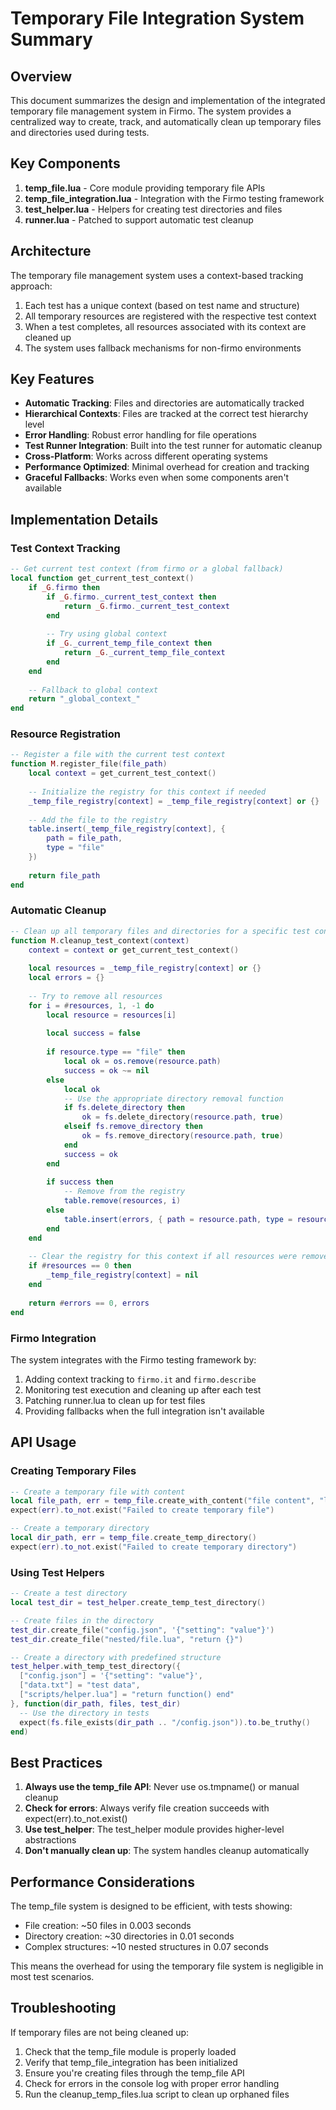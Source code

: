 # Temporary File Integration System Summary

## Overview

This document summarizes the design and implementation of the integrated temporary file management system in Firmo. The system provides a centralized way to create, track, and automatically clean up temporary files and directories used during tests.

## Key Components

1. **temp_file.lua** - Core module providing temporary file APIs
2. **temp_file_integration.lua** - Integration with the Firmo testing framework
3. **test_helper.lua** - Helpers for creating test directories and files
4. **runner.lua** - Patched to support automatic test cleanup

## Architecture

The temporary file management system uses a context-based tracking approach:

1. Each test has a unique context (based on test name and structure)
2. All temporary resources are registered with the respective test context
3. When a test completes, all resources associated with its context are cleaned up
4. The system uses fallback mechanisms for non-firmo environments

## Key Features

- **Automatic Tracking**: Files and directories are automatically tracked
- **Hierarchical Contexts**: Files are tracked at the correct test hierarchy level
- **Error Handling**: Robust error handling for file operations
- **Test Runner Integration**: Built into the test runner for automatic cleanup
- **Cross-Platform**: Works across different operating systems
- **Performance Optimized**: Minimal overhead for creation and tracking
- **Graceful Fallbacks**: Works even when some components aren't available

## Implementation Details

### Test Context Tracking

```lua
-- Get current test context (from firmo or a global fallback)
local function get_current_test_context()
    if _G.firmo then
        if _G.firmo._current_test_context then
            return _G.firmo._current_test_context
        end
        
        -- Try using global context
        if _G._current_temp_file_context then
            return _G._current_temp_file_context
        end
    end
    
    -- Fallback to global context
    return "_global_context_"
end
```

### Resource Registration

```lua
-- Register a file with the current test context
function M.register_file(file_path)
    local context = get_current_test_context()
    
    -- Initialize the registry for this context if needed
    _temp_file_registry[context] = _temp_file_registry[context] or {}
    
    -- Add the file to the registry
    table.insert(_temp_file_registry[context], {
        path = file_path,
        type = "file"
    })
    
    return file_path
end
```

### Automatic Cleanup

```lua
-- Clean up all temporary files and directories for a specific test context
function M.cleanup_test_context(context)
    context = context or get_current_test_context()
    
    local resources = _temp_file_registry[context] or {}
    local errors = {}
    
    -- Try to remove all resources 
    for i = #resources, 1, -1 do
        local resource = resources[i]
        
        local success = false
        
        if resource.type == "file" then
            local ok = os.remove(resource.path)
            success = ok ~= nil
        else
            local ok
            -- Use the appropriate directory removal function
            if fs.delete_directory then
                ok = fs.delete_directory(resource.path, true)
            elseif fs.remove_directory then
                ok = fs.remove_directory(resource.path, true)
            end
            success = ok
        end
        
        if success then
            -- Remove from the registry
            table.remove(resources, i)
        else
            table.insert(errors, { path = resource.path, type = resource.type })
        end
    end
    
    -- Clear the registry for this context if all resources were removed
    if #resources == 0 then
        _temp_file_registry[context] = nil
    end
    
    return #errors == 0, errors
end
```

### Firmo Integration

The system integrates with the Firmo testing framework by:

1. Adding context tracking to `firmo.it` and `firmo.describe`
2. Monitoring test execution and cleaning up after each test
3. Patching runner.lua to clean up for test files
4. Providing fallbacks when the full integration isn't available

## API Usage

### Creating Temporary Files

```lua
-- Create a temporary file with content
local file_path, err = temp_file.create_with_content("file content", "lua")
expect(err).to_not.exist("Failed to create temporary file")

-- Create a temporary directory
local dir_path, err = temp_file.create_temp_directory()
expect(err).to_not.exist("Failed to create temporary directory")
```

### Using Test Helpers

```lua
-- Create a test directory
local test_dir = test_helper.create_temp_test_directory()

-- Create files in the directory
test_dir.create_file("config.json", '{"setting": "value"}')
test_dir.create_file("nested/file.lua", "return {}")

-- Create a directory with predefined structure
test_helper.with_temp_test_directory({
  ["config.json"] = '{"setting": "value"}',
  ["data.txt"] = "test data",
  ["scripts/helper.lua"] = "return function() end"
}, function(dir_path, files, test_dir)
  -- Use the directory in tests
  expect(fs.file_exists(dir_path .. "/config.json")).to.be_truthy()
end)
```

## Best Practices

1. **Always use the temp_file API**: Never use os.tmpname() or manual cleanup
2. **Check for errors**: Always verify file creation succeeds with expect(err).to_not.exist()
3. **Use test_helper**: The test_helper module provides higher-level abstractions
4. **Don't manually clean up**: The system handles cleanup automatically

## Performance Considerations

The temp_file system is designed to be efficient, with tests showing:
- File creation: ~50 files in 0.003 seconds
- Directory creation: ~30 directories in 0.01 seconds
- Complex structures: ~10 nested structures in 0.07 seconds

This means the overhead for using the temporary file system is negligible in most test scenarios.

## Troubleshooting

If temporary files are not being cleaned up:

1. Check that the temp_file module is properly loaded
2. Verify that temp_file_integration has been initialized
3. Ensure you're creating files through the temp_file API
4. Check for errors in the console log with proper error handling
5. Run the cleanup_temp_files.lua script to clean up orphaned files